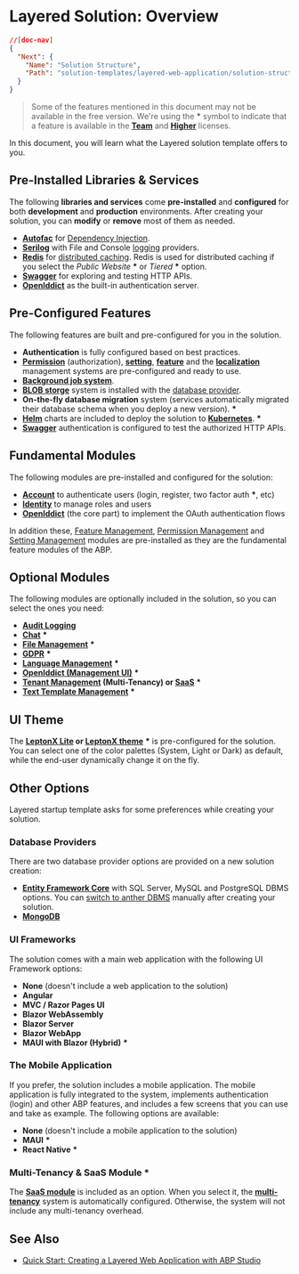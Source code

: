 # Layered Solution: Overview

````json
//[doc-nav]
{
  "Next": {
    "Name": "Solution Structure",
    "Path": "solution-templates/layered-web-application/solution-structure"
  }
}
````

> Some of the features mentioned in this document may not be available in the free version. We're using the **\*** symbol to indicate that a feature is available in the **[Team](https://abp.io/pricing)** and **[Higher](https://abp.io/pricing)** licenses.


In this document, you will learn what the Layered solution template offers to you.

## Pre-Installed Libraries & Services

The following **libraries and services** come **pre-installed** and **configured** for both **development** and **production** environments. After creating your solution, you can **modify** or **remove** most of them as needed.

* **[Autofac](https://autofac.org/)** for [Dependency Injection](../../framework/fundamentals/dependency-injection.md).  
* **[Serilog](https://serilog.net/)** with File and Console [logging](../../framework/fundamentals/logging.md) providers.  
* **[Redis](https://redis.io/)** for [distributed caching](../../framework/fundamentals/caching.md). Redis is used for distributed caching if you select the *Public Website* **\*** or *Tiered* **\*** option.  
* **[Swagger](https://swagger.io/)** for exploring and testing HTTP APIs.  
* **[OpenIddict](https://github.com/openiddict/openiddict-core)** as the built-in authentication server.  

## Pre-Configured Features

The following features are built and pre-configured for you in the solution.

* **Authentication** is fully configured based on best practices.
* **[Permission](../../framework/fundamentals/authorization.md)** (authorization), **[setting](../../framework/infrastructure/settings.md)**, **[feature](../../framework/infrastructure/features.md)** and the **[localization](../../framework/fundamentals/localization.md)** management systems are pre-configured and ready to use.
* **[Background job system](../../framework/infrastructure/background-jobs/index.md)**.
* **[BLOB storge](../../framework/infrastructure/blob-storing/index.md)** system is installed with the [database provider](../../framework/infrastructure/blob-storing/database.md).
* **On-the-fly database migration** system (services automatically migrated their database schema when you deploy a new version). **\***
* **[Helm](https://helm.sh/)** charts are included to deploy the solution to **[Kubernetes](https://kubernetes.io/)**. **\***
* **[Swagger](https://swagger.io/)** authentication is configured to test the authorized HTTP APIs.

## Fundamental Modules

The following modules are pre-installed and configured for the solution:

* **[Account](../../modules/account.md)** to authenticate users (login, register, two factor auth **\***, etc)
* **[Identity](../../modules/identity.md)** to manage roles and users
* **[OpenIddict](../../modules/openiddict.md)** (the core part) to implement the OAuth authentication flows

In addition these, [Feature Management](../../modules/feature-management.md), [Permission Management](../../modules/permission-management.md) and [Setting Management](../../modules/setting-management.md) modules are pre-installed as they are the fundamental feature modules of the ABP.

## Optional Modules

The following modules are optionally included in the solution, so you can select the ones you need:

* **[Audit Logging](../../modules/audit-logging.md)**
* **[Chat](../../modules/chat.md)** **\***
* **[File Management](../../modules/file-management.md)** **\***
* **[GDPR](../../modules/gdpr.md)** **\***
* **[Language Management](../../modules/language-management.md)** **\***
* **[OpenIddict (Management UI)](../../modules/openiddict.md)** **\***
* **[Tenant Management](../../modules/tenant-management.md) (Multi-Tenancy) or [SaaS](../../modules/saas.md)** **\*** 
* **[Text Template Management](../../modules/text-template-management.md)** **\***

## UI Theme

The **[LeptonX Lite](../../ui-themes/lepton-x-lite/index.md) or [LeptonX theme](https://leptontheme.com/)** **\*** is pre-configured for the solution. You can select one of the color palettes (System, Light or Dark) as default, while the end-user dynamically change it on the fly.

## Other Options

Layered startup template asks for some preferences while creating your solution.

### Database Providers

There are two database provider options are provided on a new solution creation:

* **[Entity Framework Core](../../framework/data/entity-framework-core/index.md)** with SQL Server, MySQL and PostgreSQL DBMS options. You can [switch to anther DBMS](../../framework/data/entity-framework-core/other-dbms.md) manually after creating your solution.
* **[MongoDB](../../framework/data/mongodb/index.md)**

### UI Frameworks

The solution comes with a main web application with the following UI Framework options:

* **None** (doesn't include a web application to the solution)
* **Angular**
* **MVC / Razor Pages UI**
* **Blazor WebAssembly**
* **Blazor Server**
* **Blazor WebApp**
* **MAUI with Blazor (Hybrid)** **\***

### The Mobile Application

If you prefer, the solution includes a mobile application. The mobile application is fully integrated to the system, implements authentication (login) and other ABP features, and includes a few screens that you can use and take as example. The following options are available:

* **None** (doesn't include a mobile application to the solution)
* **MAUI** **\***
* **React Native** **\***

### Multi-Tenancy & SaaS Module **\***

The **[SaaS module](../../modules/saas.md)** is included as an option. When you select it, the **[multi-tenancy](../../framework/architecture/multi-tenancy/index.md)** system is automatically configured. Otherwise, the system will not include any multi-tenancy overhead.

## See Also

* [Quick Start: Creating a Layered Web Application with ABP Studio](../../get-started/layered-web-application.md)